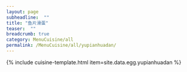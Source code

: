 ```yaml
---
layout: page
subheadline:  ""
title: "鱼片滑蛋" 
teaser:  "" 
breadcrumb: true
category: MenuCuisine/all
permalink: /MenuCuisine/all/yupianhuadan/
---
```


{% include cuisine-template.html item=site.data.egg.yupianhuadan %}
